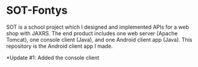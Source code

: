 # SOT-Fontys
SOT is a school project which I designed and implemented APIs for a web shop with JAXRS. The end product includes one web server (Apache Tomcat), one console client (Java), and one Android client app (Java). This repository is the Android client app I made. 

*Update #1: Added the console client
